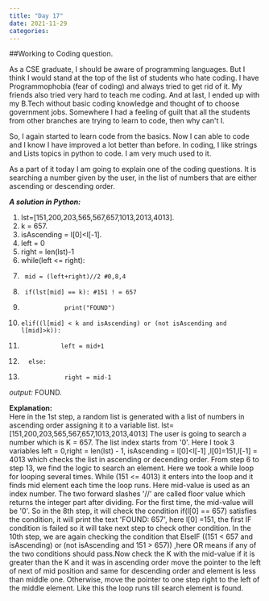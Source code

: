 ```yaml
---
title: "Day 17"
date: 2021-11-29
categories:
---
```


##Working to Coding question.

As a CSE graduate, I should be aware of programming languages. But I think I would stand at the top of the list of students who hate coding. I have Programmophobia (fear of coding) and always tried to get rid of it. My friends also tried very hard to teach me coding. And at last, I ended up with my B.Tech without basic coding knowledge and thought of to choose government jobs. Somewhere I had a feeling of guilt that all the students from other branches are trying to learn to code, then why can't I. 

So, I again started to learn code from the basics. Now I can able to code and I know I have improved a lot better than before. In coding, I like strings and Lists topics in python to code. I am very much used to it.

As a part of it today I am going to explain one of the coding questions. It is searching a number given by the user, in the list of numbers that are either ascending or descending order.

**_A solution in Python:_**

1. lst=[151,200,203,565,567,657,1013,2013,4013].
2. k = 657.
3. isAscending = l[0]<l[-1].
4. left = 0
5. right = len(lst)-1
6. while(left <=  right):
7.      mid = (left+right)//2 #0,8,4
8.      if(lst[mid] == k): #151 ! = 657
9.                 print("FOUND")
10.     elif((l[mid] < k and isAscending) or (not isAscending and l[mid]>k)):
11.                left = mid+1
12.       else:
13.                 right = mid-1 
_output:_ FOUND.

**Explanation:**   
Here in the 1st step, a random list is generated with a list of numbers in ascending order assigning it to a variable list.
lst=[151,200,203,565,567,657,1013,2013,4013]
The user is going to search a number which is K = 657. The list index starts from '0'. Here I took 3 variables left = 0,right = len(lst) - 1, isAscending = l[0]<l[-1] ,l[0]=151,l[-1] = 4013 which checks the list in ascending or decending order.
From step 6 to step 13, we find the logic to search an element. Here we took a while loop for looping several times. While (151 <= 4013) it enters into the loop and it finds mid element each time the loop runs. Here mid-value is used as an index number. The two forward slashes '//' are called floor value which returns the integer part after dividing.
For the first time, the mid-value will be '0'. So in the 8th step, it will check the condition if(l[0] == 657) satisfies the condition, it will print the text 'FOUND: 657', here l[0] =151, the first IF  condition is failed so it will take next step to check other condition.
In the 10th step, we are again checking the condition that ElseIF ((151 < 657 and isAscending) or (not isAscending and 151 > 657)) ,here OR means if any of the two conditions should pass.Now check the K with the mid-value if it is greater than the K and it was in ascending order move the pointer to the left of next of mid position and same for descending order and element is less than middle one. Otherwise, move the pointer to one step right to the left of the middle element. Like this the loop runs till search element is found.

